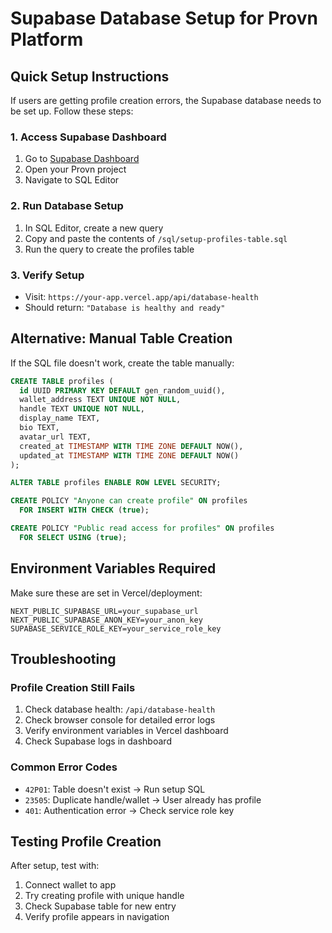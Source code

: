 # Supabase Database Setup for Provn Platform

## Quick Setup Instructions

If users are getting profile creation errors, the Supabase database needs to be set up. Follow these steps:

### 1. Access Supabase Dashboard
1. Go to [Supabase Dashboard](https://supabase.com/dashboard)
2. Open your Provn project
3. Navigate to SQL Editor

### 2. Run Database Setup
1. In SQL Editor, create a new query
2. Copy and paste the contents of `/sql/setup-profiles-table.sql`
3. Run the query to create the profiles table

### 3. Verify Setup
- Visit: `https://your-app.vercel.app/api/database-health`
- Should return: `"Database is healthy and ready"`

## Alternative: Manual Table Creation

If the SQL file doesn't work, create the table manually:

```sql
CREATE TABLE profiles (
  id UUID PRIMARY KEY DEFAULT gen_random_uuid(),
  wallet_address TEXT UNIQUE NOT NULL,
  handle TEXT UNIQUE NOT NULL,
  display_name TEXT,
  bio TEXT,
  avatar_url TEXT,
  created_at TIMESTAMP WITH TIME ZONE DEFAULT NOW(),
  updated_at TIMESTAMP WITH TIME ZONE DEFAULT NOW()
);

ALTER TABLE profiles ENABLE ROW LEVEL SECURITY;

CREATE POLICY "Anyone can create profile" ON profiles
  FOR INSERT WITH CHECK (true);

CREATE POLICY "Public read access for profiles" ON profiles
  FOR SELECT USING (true);
```

## Environment Variables Required

Make sure these are set in Vercel/deployment:

```env
NEXT_PUBLIC_SUPABASE_URL=your_supabase_url
NEXT_PUBLIC_SUPABASE_ANON_KEY=your_anon_key
SUPABASE_SERVICE_ROLE_KEY=your_service_role_key
```

## Troubleshooting

### Profile Creation Still Fails
1. Check database health: `/api/database-health`
2. Check browser console for detailed error logs
3. Verify environment variables in Vercel dashboard
4. Check Supabase logs in dashboard

### Common Error Codes
- `42P01`: Table doesn't exist → Run setup SQL
- `23505`: Duplicate handle/wallet → User already has profile
- `401`: Authentication error → Check service role key

## Testing Profile Creation

After setup, test with:
1. Connect wallet to app
2. Try creating profile with unique handle
3. Check Supabase table for new entry
4. Verify profile appears in navigation